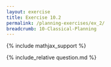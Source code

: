 ```yaml
---
layout: exercise
title: Exercise 10.2
permalink: /planning-exercises/ex_2/
breadcrumb: 10-Classical-Planning
---
```


{% include mathjax_support %}

<div><i class="arrow-up loader" data-chapter="planning-exercises" data-exercise="ex_2" data-rating="0"></i></div>
{% include_relative question.md %}
